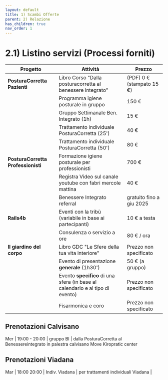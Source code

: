```yaml
---
layout: default
title: 1) Scambi Offerte
parent: 2) Relazione 
has_children: true
nav_order: 1
---
```


# 2.1) Listino servizi (Processi forniti)

| **Progetto**                   | **Attività**                                        | **Prezzo**            |
|--------------------------------|----------------------------------------------------|-----------------------|
| **PosturaCorretta Pazienti**   | Libro Corso "Dalla posturacorretta al benessere integrato"  | (PDF) 0 €  (stampato 15 €)                 |                        
|                                | Programma igiene posturale in gruppo               | 150 €                 |
|                                | Gruppo Settimanale Ben. Integrato (1h)                    | 15 €                  |
|                                | Trattamento individuale PosturaCorretta (25')      | 40 €                  |
|                                | Trattamento individuale PosturaCorretta (50')      | 80 €                  |
| **PosturaCorretta Professionisti** | Formazione igiene posturale per professionisti     | 700 €                 |
|                                | Registra Video sul canale youtube  con fabri mercole mattina | 40 €              |
|                                | Benessere Integrato referral   | gratuito fino a giu 2025                |
| **Rails4b**                    | Eventi con la tribù (variabile in base ai partecipanti) | 10 € a testa          |
|                                | Consulenza o servizio a ore                        | 80 € / ora            |
| **Il giardino del corpo**      | Libro GDC  "Le Sfere della tua vita interiore"                             | Prezzo non specificato |
|                                | Evento di presentazione **generale** (1h30')                    | 50 € (a gruppo)       |
|                                | Evento **specifico** di una sfera (in base al calendario e al tipo di evento) | Prezzo non specificato |
|                                | Fisarmonica e coro                                 | Prezzo non specificato |





##  Prenotazioni Calvisano

Mer | 19:00 - 20:00 | gruppo BI | dalla PosturaCorretta al Benessereintegrato in palestra calvisano Move Kiropratic center 


##  Prenotazioni Viadana 

Mar | 18:00 20:00 | Indiv. Viadana  | per trattamenti individuali Viadana |

